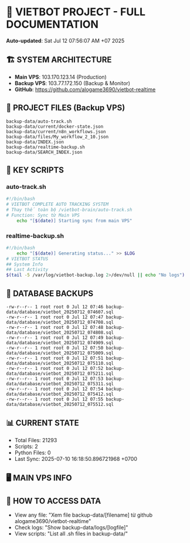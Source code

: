 # 🤖 VIETBOT PROJECT - FULL DOCUMENTATION
**Auto-updated**: Sat Jul 12 07:56:07 AM +07 2025

## 🏗️ SYSTEM ARCHITECTURE
- **Main VPS**: 103.170.123.14 (Production)
- **Backup VPS**: 103.77.172.150 (Backup & Monitor)
- **GitHub**: https://github.com/alogame3690/vietbot-realtime

## 📁 PROJECT FILES (Backup VPS)
```
backup-data/auto-track.sh
backup-data/current/docker-state.json
backup-data/current/n8n_workflows.json
backup-data/files/My_workflow_2_10.json
backup-data/INDEX.json
backup-data/realtime-backup.sh
backup-data/SEARCH_INDEX.json
```

## 🔧 KEY SCRIPTS
### auto-track.sh
```bash
#!/bin/bash
# VIETBOT COMPLETE AUTO TRACKING SYSTEM
# Thay thế toàn bộ /vietbot-brain/auto-track.sh
# Function: Sync từ Main VPS
    echo "[$(date)] Starting sync from main VPS"
```
### realtime-backup.sh
```bash
#!/bin/bash
    echo "[$(date)] Generating status..." >> $LOG
# VIETBOT STATUS
## System Info
## Last Activity
$(tail -5 /var/log/vietbot-backup.log 2>/dev/null || echo "No logs")
```

## 💾 DATABASE BACKUPS
```
-rw-r--r-- 1 root root 0 Jul 12 07:46 backup-data/database/vietbot_20250712_074607.sql
-rw-r--r-- 1 root root 0 Jul 12 07:47 backup-data/database/vietbot_20250712_074708.sql
-rw-r--r-- 1 root root 0 Jul 12 07:48 backup-data/database/vietbot_20250712_074808.sql
-rw-r--r-- 1 root root 0 Jul 12 07:49 backup-data/database/vietbot_20250712_074909.sql
-rw-r--r-- 1 root root 0 Jul 12 07:50 backup-data/database/vietbot_20250712_075009.sql
-rw-r--r-- 1 root root 0 Jul 12 07:51 backup-data/database/vietbot_20250712_075110.sql
-rw-r--r-- 1 root root 0 Jul 12 07:52 backup-data/database/vietbot_20250712_075211.sql
-rw-r--r-- 1 root root 0 Jul 12 07:53 backup-data/database/vietbot_20250712_075311.sql
-rw-r--r-- 1 root root 0 Jul 12 07:54 backup-data/database/vietbot_20250712_075412.sql
-rw-r--r-- 1 root root 0 Jul 12 07:55 backup-data/database/vietbot_20250712_075512.sql
```

## 📊 CURRENT STATE
- Total Files: 21293
- Scripts: 2
- Python Files: 0
- Last Sync: 2025-07-10 16:18:50.896721968 +0700

## 🖥️ MAIN VPS INFO


## 🚨 HOW TO ACCESS DATA
- View any file: "Xem file backup-data/[filename] từ github alogame3690/vietbot-realtime"
- Check logs: "Show backup-data/logs/[logfile]"
- View scripts: "List all .sh files in backup-data/"
